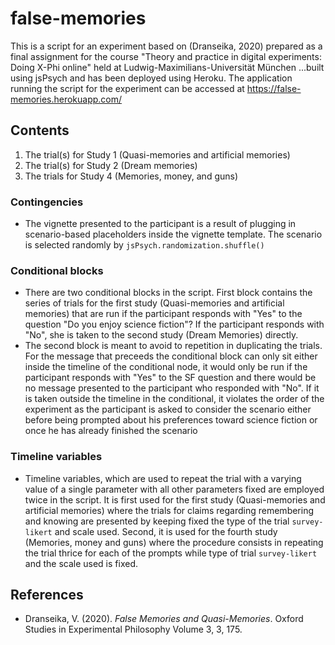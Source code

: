 # false-memories
This is a script for an experiment based on (Dranseika, 2020) prepared as a final assignment for the course "Theory and practice in digital experiments: Doing X-Phi online" held at Ludwig-Maximilians-Universität München ...built using jsPsych and has been deployed using Heroku. The application running the script for the experiment can be accessed at https://false-memories.herokuapp.com/

## Contents
1. The trial(s) for Study 1 (Quasi-memories and artificial memories)
2. The trial(s) for Study 2 (Dream memories)
3. The trials for Study 4 (Memories, money, and guns)

### Contingencies
- The vignette presented to the participant is a result of plugging in scenario-based placeholders inside the vignette template. The scenario is selected randomly by `jsPsych.randomization.shuffle()`

### Conditional blocks
- There are two conditional blocks in the script. First block contains the series of trials for the first study (Quasi-memories and artificial memories) that are run if the participant responds with "Yes" to the question "Do you enjoy science fiction"? If the participant responds with "No", she is taken to the second study (Dream Memories) directly.
- The second block is meant to avoid to repetition in duplicating the trials. For the message that preceeds the conditional block can only sit either inside the timeline of the conditional node, it would only be run if the participant responds with "Yes" to the SF question and there would be no message presented to the participant who responded with "No". If it is taken outside the timeline in the conditional, it violates the order of the experiment as the participant is asked to consider the scenario either before being prompted about his preferences toward science fiction or once he has already finished the scenario

### Timeline variables
- Timeline variables, which are used to repeat the trial with a varying value of a single parameter with all other parameters fixed are employed twice in the script. It is first used for the first study (Quasi-memories and artificial memories) where the trials for claims regarding remembering and knowing are presented by keeping fixed the type of the trial `survey-likert` and scale used. Second, it is used for the fourth study (Memories, money and guns) where the procedure consists in repeating the trial thrice for each of the prompts while type of trial `survey-likert` and the scale used is fixed. 

## References
- Dranseika, V. (2020). *False Memories and Quasi-Memories*. Oxford Studies in Experimental Philosophy Volume 3, 3, 175.
